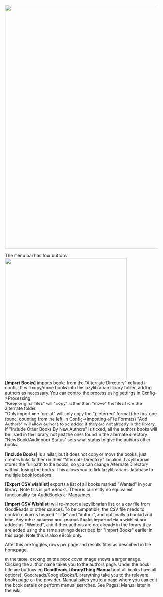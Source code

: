 <img src="https://imgur.com/Hx9tLdc.png" width="800">

The menu bar has four buttons <img src="https://imgur.com/7U0vqBj.png" width="400"><br> 
**[Import Books]** imports books from the "Alternate Directory" defined in config. It will copy/move books into the lazylibrarian library folder, adding authors as necessary. You can control the process using settings in Config->Processing.<br>"Keep original files" will "copy" rather than "move" the files from the alternate folder.<br>"Only import one format" will only copy the "preferred" format (the first one found, counting from the left, in Config->Importing->File Formats) "Add Authors" will allow authors to be added if they are not already in the library. If "Include Other Books By New Authors" is ticked, all the authors books will be listed in the library, not just the ones found in the alternate directory. "New Book/Audiobook Status" sets what status to give the authors other books.

**[Include Books]** is similar, but it does not copy or move the books, just creates links to them in their "Alternate Directory" location. Lazylibrarian stores the full path to the books, so you can change Alternate Directory without losing the books. This allows you to link lazylibrarians database to multiple book locations.

**[Export CSV wishlist]** exports a list of all books marked "Wanted" in your library. Note this is just eBooks. There is currently no equivalent functionality for AudioBooks or Magazines.

**[Import CSV Wishlist]** will re-import a lazylibrarian list, or a csv file from GoodReads or other sources. To be compatible, the CSV file needs to contain columns headed "Title" and "Author", and optionally a bookid and isbn. Any other columns are ignored. Books imported via a wishlist are added as "Wanted", and if their authors are not already in the library they are added using the same settings described for "Import Books" earlier in this page. Note this is also eBook only.

After this are toggles, rows per page and results filter as described in the homepage.

In the table, clicking on the book cover image shows a larger image. Clicking the author name takes you to the authors page. Under the book title are buttons eg **GoodReads  LibraryThing  Manual** (not all books have all options).  Goodreads/GoogleBooks/Librarything  take you to the relevant books page on the provider. Manual takes you to a page where you can edit the book details or perform manual searches. See Pages: Manual later in the wiki.